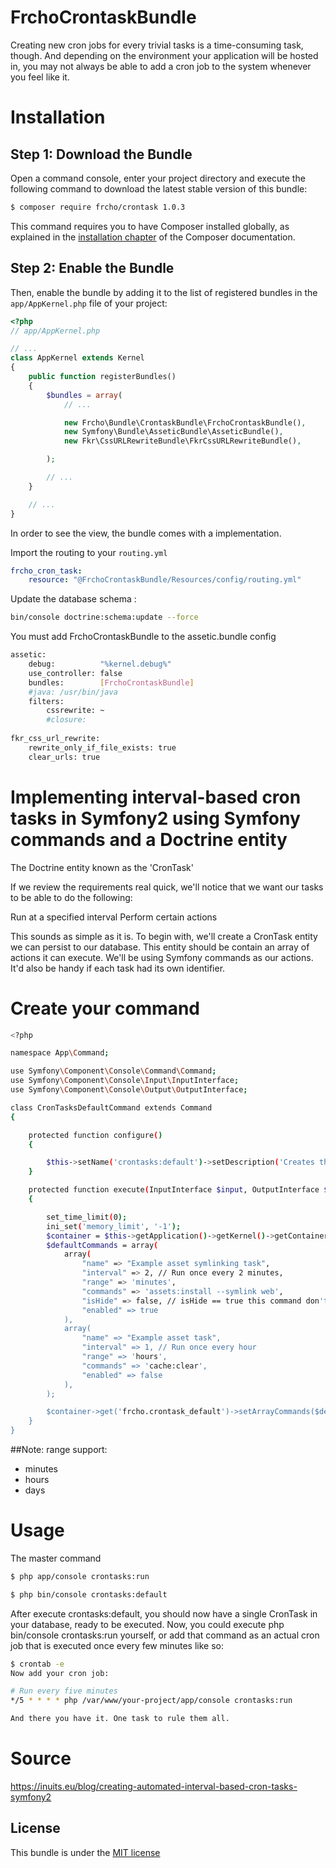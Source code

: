 FrchoCrontaskBundle
===================

Creating new cron jobs for every trivial tasks is a time-consuming task, though.
And depending on the environment your application will be hosted in, you may not
always be able to add a cron job to the system whenever you feel like it.



Installation
============

Step 1: Download the Bundle
---------------------------

Open a command console, enter your project directory and execute the
following command to download the latest stable version of this bundle:

```bash
$ composer require frcho/crontask 1.0.3
```

This command requires you to have Composer installed globally, as explained
in the [installation chapter](https://getcomposer.org/doc/00-intro.md)
of the Composer documentation.

Step 2: Enable the Bundle
-------------------------

Then, enable the bundle by adding it to the list of registered bundles
in the `app/AppKernel.php` file of your project:

```php
<?php
// app/AppKernel.php

// ...
class AppKernel extends Kernel
{
    public function registerBundles()
    {
        $bundles = array(
            // ...

            new Frcho\Bundle\CrontaskBundle\FrchoCrontaskBundle(),
            new Symfony\Bundle\AsseticBundle\AsseticBundle(),
            new Fkr\CssURLRewriteBundle\FkrCssURLRewriteBundle(),

        );

        // ...
    }

    // ...
}
```


In order to see the view, the bundle comes with a implementation.

Import the routing to your `routing.yml`
```yaml
frcho_cron_task:
    resource: "@FrchoCrontaskBundle/Resources/config/routing.yml"

```

Update the database schema :
```bash
bin/console doctrine:schema:update --force
```

You must add FrchoCrontaskBundle to the assetic.bundle config
```bash
assetic:
    debug:          "%kernel.debug%"
    use_controller: false
    bundles:        [FrchoCrontaskBundle]
    #java: /usr/bin/java
    filters:
        cssrewrite: ~
        #closure:
     
fkr_css_url_rewrite:
    rewrite_only_if_file_exists: true
    clear_urls: true
```
Implementing interval-based cron tasks in Symfony2 using Symfony commands and a Doctrine entity
========

The Doctrine entity known as the 'CronTask'

If we review the requirements real quick, we'll notice that we want our tasks to
be able to do the following:

Run at a specified interval
Perform certain actions

This sounds as simple as it is. To begin with, we'll create a CronTask entity
we can persist to our database. This entity should be contain an array
of actions it can execute. We'll be using Symfony commands as our actions. It'd
also be handy if each task had its own identifier.

Create your command
====


```bash
<?php

namespace App\Command;

use Symfony\Component\Console\Command\Command;
use Symfony\Component\Console\Input\InputInterface;
use Symfony\Component\Console\Output\OutputInterface;

class CronTasksDefaultCommand extends Command
{

    protected function configure()
    {

        $this->setName('crontasks:default')->setDescription('Creates the commands by default in database.');
    }

    protected function execute(InputInterface $input, OutputInterface $output)
    {

        set_time_limit(0);
        ini_set('memory_limit', '-1');
        $container = $this->getApplication()->getKernel()->getContainer();
        $defaultCommands = array(
            array(
                "name" => "Example asset symlinking task",
                "interval" => 2, // Run once every 2 minutes,
                "range" => 'minutes',
                "commands" => 'assets:install --symlink web',
                "isHide" => false, // isHide == true this command don't show in view schedule task
                "enabled" => true
            ),
            array(
                "name" => "Example asset task",
                "interval" => 1, // Run once every hour
                "range" => 'hours',
                "commands" => 'cache:clear',
                "enabled" => false
            ),
        );

        $container->get('frcho.crontask_default')->setArrayCommands($defaultCommands);
    }
}

```
##Note: 
range support:
* minutes
* hours
* days


Usage
=====

The master command

```bash
$ php app/console crontasks:run
```
```bash
$ php bin/console crontasks:default
```

After execute crontasks:default, you should now have a single CronTask in your
database, ready to be executed. Now, you could execute
php bin/console crontasks:run yourself, or add that command as an actual cron
job that is executed once every few minutes like so:

```bash
$ crontab -e
Now add your cron job:

# Run every five minutes
*/5 * * * * php /var/www/your-project/app/console crontasks:run

And there you have it. One task to rule them all.
```


Source
=====
https://inuits.eu/blog/creating-automated-interval-based-cron-tasks-symfony2


License
-------

This bundle is under the [MIT license](https://github.com/frcho/crontask/blob/master/Resources/meta/LICENSE)
